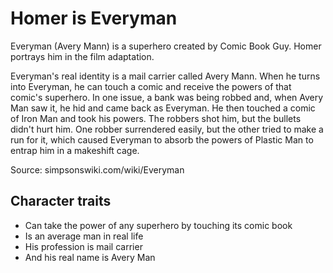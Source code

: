 # Homer is Everyman

Everyman (Avery Mann) is a superhero created by Comic Book Guy. Homer portrays him in the film adaptation.

Everyman's real identity is a mail carrier called Avery Mann. When he turns into Everyman, he can touch a comic and receive the powers of that comic's superhero. In one issue, a bank was being robbed and, when Avery Man saw it, he hid and came back as Everyman. He then touched a comic of Iron Man and took his powers. The robbers shot him, but the bullets didn't hurt him. One robber surrendered easily, but the other tried to make a run for it, which caused Everyman to absorb the powers of Plastic Man to entrap him in a makeshift cage.

Source: simpsonswiki.com/wiki/Everyman

## Character traits

* Can take the power of any superhero by touching its comic book
* Is an average man in real life
* His profession is mail carrier
* And his real name is Avery Man
